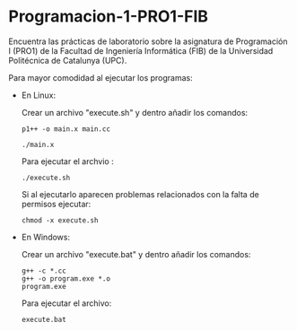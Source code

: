 # Programacion-1-PRO1-FIB
Encuentra las prácticas de laboratorio sobre la asignatura de Programación I (PRO1) de la Facultad de Ingeniería Informática (FIB) de la Universidad Politécnica de Catalunya (UPC).

Para mayor comodidad al ejecutar los programas:
  
  - En Linux:
      
      Crear un archivo "execute.sh" y dentro añadir los comandos:
      
        p1++ -o main.x main.cc
      
        ./main.x
      
      Para ejecutar el archvio :
      
        ./execute.sh
      
      Si al ejecutarlo aparecen problemas relacionados con la falta de permisos ejecutar:
        
        chmod -x execute.sh
        
  - En Windows:
  
      Crear un archivo "execute.bat" y dentro añadir los comandos:
      
        g++ -c *.cc
        g++ -o program.exe *.o
        program.exe
     
     Para ejecutar el archivo:
     
        execute.bat
